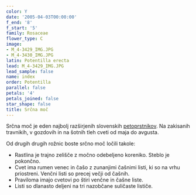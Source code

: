 ```yaml
---
color: Y
date: '2005-04-03T00:00:00'
f_end: '8'
f_start: '5'
family: Rosaceae
flower_type: C
image:
- M_4-3429_IMG.JPG
- M_4-3430_IMG.JPG
latin: Potentilla erecta
lead: M_4-3429_IMG.JPG
lead_sample: false
name: index
order: Potentilla
parallel: false
petals: '4'
petals_joined: false
star_shape: false
title: Srčna moč
---
```

Srčna moč je eden najbolj razširjenih slovenskih [petoprstnikov](../l_potentilla.htm). Na zakisanih travnikih, v gozdovih in na šotnih tleh cveti od maja do avgusta.

Od drugih drugih rožnic boste srčno moč ločili takole:

-   Rastlina je trajno zelišče z močno odebeljeno koreniko. Steblo je pokončno.
-   Cvet ima rumen venec in čašo z zunanjimi čašnimi listi, ki so na vrhu priostreni. Venčni listi so precej večji od čašnih.
-   Praviloma imajo cvetovi po štiri venčne in čašne liste.
-   Listi so dlanasto deljeni na tri nazobčane suličaste lističe.
